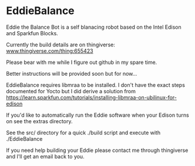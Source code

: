 # EddieBalance
Eddie the Balance Bot is a self blanacing robot based on the Intel Edison and Sparkfun Blocks.

Currently the build details are on thingiverse: www.thingiverse.com/thing:655423

Please bear with me while I figure out github in my spare time.

Better instructions will be provided soon but for now...

EddieBalance requires libmraa to be installed. I don't have the exact steps documented for Yocto but I did derive a solution from https://learn.sparkfun.com/tutorials/installing-libmraa-on-ubilinux-for-edison

If you'd like to automatically run the Eddie software when your Edison turns on see the extras directory.

See the src/ directory for a quick ./build script and execute with ./EddieBalance

If you need help building your Eddie please contact me through thingiverse and I'll get an email back to you.
